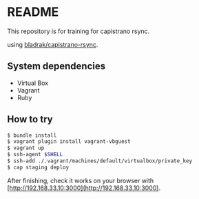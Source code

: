 # README

This repository is for training for capistrano rsync.

using [bladrak/capistrano-rsync](https://github.com/Bladrak/capistrano-rsync).

## System dependencies

- Virtual Box
- Vagrant
- Ruby

## How to try

```bash
$ bundle install
$ vagrant plugin install vagrant-vbguest
$ vagrant up
$ ssh-agent $SHELL
$ ssh-add ./.vagrant/machines/default/virtualbox/private_key
$ cap staging deploy
```

After finishing, check it works on your browser with [http://192.168.33.10:3000](http://192.168.33.10:3000).
